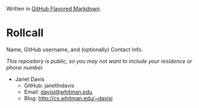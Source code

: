 Written in [GitHub Flavored Markdown](https://help.github.com/articles/github-flavored-markdown).

Rollcall
========

Name, GitHub username, and (optionally) Contact Info.

_This repository is public, so you may not want to include your residence or phone number._

* Janet Davis
  * GitHub: janetlndavis
  * Email: davisj@whitman.edu
  * Blog: http://cs.whitman.edu/~davisj
